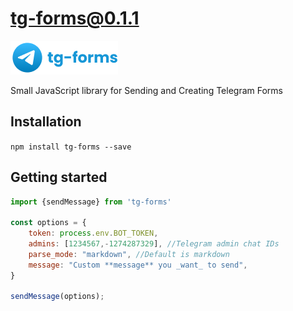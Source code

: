 # tg-forms@0.1.1

<img src="./Logo.png"  alt="tg-forms logo"/>

Small JavaScript library for Sending and Creating Telegram Forms

## Installation

`npm install tg-forms --save`

## Getting started

```JavaScript
import {sendMessage} from 'tg-forms'

const options = {
    token: process.env.BOT_TOKEN,
    admins: [1234567,-1274287329], //Telegram admin chat IDs
    parse_mode: "markdown", //Default is markdown
    message: "Custom **message** you _want_ to send",
}

sendMessage(options);

```
